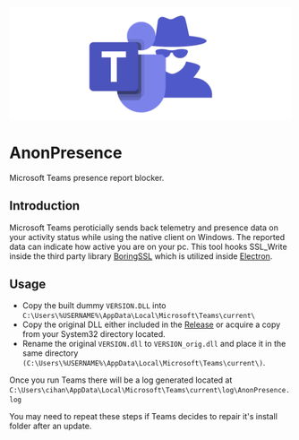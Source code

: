 ![Logo](./resources/img/Logo.png?raw=true "AnonPresence Logo")
# AnonPresence
Microsoft Teams presence report blocker.

## Introduction

Microsoft Teams peroticially sends back telemetry and presence data on your activity status while using the native client on Windows. The reported data can indicate how active you are on your pc. 
This tool hooks SSL_Write inside the third party library [BoringSSL](https://boringssl.googlesource.com/boringssl/) which is utilized inside [Electron](https://github.com/electron/electron).


## Usage

- Copy the built dummy `VERSION.DLL` into `C:\Users\%USERNAME%\AppData\Local\Microsoft\Teams\current\`
- Copy the original DLL either included in the [Release](https://github.com/cra0/AnonPresence/releases) or acquire a copy from your System32 directory located.
- Rename the original `VERSION.dll` to `VERSION_orig.dll` and place it in the same directory `(C:\Users\%USERNAME%\AppData\Local\Microsoft\Teams\current\)`.

Once you run Teams there will be a log generated located at `C:\Users\cihan\AppData\Local\Microsoft\Teams\current\log\AnonPresence.log`

You may need to repeat these steps if Teams decides to repair it's install folder after an update.

